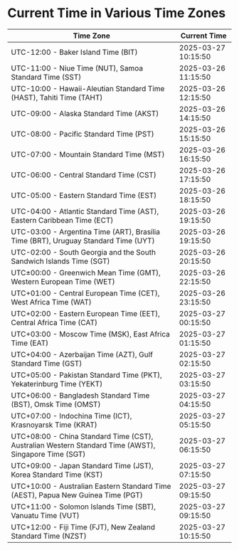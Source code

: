# Current Time in Various Time Zones

| Time Zone | Current Time |
|-----------|--------------|
| UTC-12:00 - Baker Island Time (BIT) | 2025-03-27 10:15:50 |
| UTC-11:00 - Niue Time (NUT), Samoa Standard Time (SST) | 2025-03-26 11:15:50 |
| UTC-10:00 - Hawaii-Aleutian Standard Time (HAST), Tahiti Time (TAHT) | 2025-03-26 12:15:50 |
| UTC-09:00 - Alaska Standard Time (AKST) | 2025-03-26 14:15:50 |
| UTC-08:00 - Pacific Standard Time (PST) | 2025-03-26 15:15:50 |
| UTC-07:00 - Mountain Standard Time (MST) | 2025-03-26 16:15:50 |
| UTC-06:00 - Central Standard Time (CST) | 2025-03-26 17:15:50 |
| UTC-05:00 - Eastern Standard Time (EST) | 2025-03-26 18:15:50 |
| UTC-04:00 - Atlantic Standard Time (AST), Eastern Caribbean Time (ECT) | 2025-03-26 19:15:50 |
| UTC-03:00 - Argentina Time (ART), Brasília Time (BRT), Uruguay Standard Time (UYT) | 2025-03-26 19:15:50 |
| UTC-02:00 - South Georgia and the South Sandwich Islands Time (SGT) | 2025-03-26 20:15:50 |
| UTC±00:00 - Greenwich Mean Time (GMT), Western European Time (WET) | 2025-03-26 22:15:50 |
| UTC+01:00 - Central European Time (CET), West Africa Time (WAT) | 2025-03-26 23:15:50 |
| UTC+02:00 - Eastern European Time (EET), Central Africa Time (CAT) | 2025-03-27 00:15:50 |
| UTC+03:00 - Moscow Time (MSK), East Africa Time (EAT) | 2025-03-27 01:15:50 |
| UTC+04:00 - Azerbaijan Time (AZT), Gulf Standard Time (GST) | 2025-03-27 02:15:50 |
| UTC+05:00 - Pakistan Standard Time (PKT), Yekaterinburg Time (YEKT) | 2025-03-27 03:15:50 |
| UTC+06:00 - Bangladesh Standard Time (BST), Omsk Time (OMST) | 2025-03-27 04:15:50 |
| UTC+07:00 - Indochina Time (ICT), Krasnoyarsk Time (KRAT) | 2025-03-27 05:15:50 |
| UTC+08:00 - China Standard Time (CST), Australian Western Standard Time (AWST), Singapore Time (SGT) | 2025-03-27 06:15:50 |
| UTC+09:00 - Japan Standard Time (JST), Korea Standard Time (KST) | 2025-03-27 07:15:50 |
| UTC+10:00 - Australian Eastern Standard Time (AEST), Papua New Guinea Time (PGT) | 2025-03-27 09:15:50 |
| UTC+11:00 - Solomon Islands Time (SBT), Vanuatu Time (VUT) | 2025-03-27 09:15:50 |
| UTC+12:00 - Fiji Time (FJT), New Zealand Standard Time (NZST) | 2025-03-27 10:15:50 |
